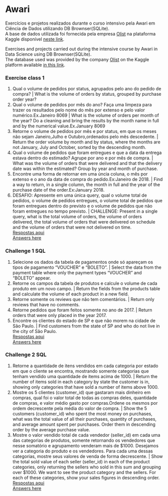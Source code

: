 # Awari
Exercícios e projetos realizados durante o curso intensivo pela Awari em Ciência de Dados utilizando DB Brownser(SQLite).<br/>
A base de dados utilizada foi fornecida pela empresa [Olist](https://olist.com/pt-br/ads/olist-store-geral/?utm_source=google&utm_medium=search&utm_campaign=sup_aon_conv_branding&utm_content=pd_br_all_as18-mais_src_puro&utm_term=text_text_bck3_null_vendas_acesse&gclid=EAIaIQobChMIvK-Wkent9QIVDgaRCh3uJAQ5EAAYASAAEgJCffD_BwE) na plataforma Kaggle disponível [neste link](https://www.kaggle.com/olistbr/brazilian-ecommerce).<br>

Exercises and projects carried out during the intensive course by Awari in Data Science using DB Brownser(SQLite).<br>
The database used was provided by the company [Olist](https://olist.com/pt-br/ads/olist-store-geral/?utm_source=google&utm_medium=search&utm_campaign=sup_aon_conv_branding&utm_content=pd_br_all_as18-mais_src_puro&utm_term=text_text_bck3_null_vendas_acesse&gclid=EAIaIQobChMIvK-Wkent9QIVDgaRCh3uJAQ5EAAYASAAEgJCffD_BwE) on the Kaggle platform available [in this link](https://www.kaggle.com/olistbr/brazilian-ecommerce).<br>

### Exercise class 1
1) Qual o volume de pedidos por status, agrupados pelo ano do pedido de compra? | What is the volume of orders by status, grouped by purchase order year?<br>
2) Qual o volume de pedidos por mês do ano? Faça uma limpeza para trazer os resultados pelo nome do mês por extenso e pelo valor numérico.Ex.Janeiro 8069 | What is the volume of orders per month of the year? Do a cleaning and bring the results by the month name in full and by the numerical value.Ex.January 8069<br>
3) Retorne o volume de pedidos por mês e por status, em que os meses não sejam Janeiro,Julho e Outubro,ordenados pelo mês descedente. | Return the order volume by month and by status, where the months are not January, July and October, sorted by the descending month.<br>
4) Qual o volume de pedidos que foram entregues e que a data da entrega estava dentro do estimado? Agrupe por ano e por mês de compra. | What was the volume of orders that were delivered and that the delivery date was within the estimated? Group by year and month of purchase.<br>
5) Encontre uma forma de retornar em uma úncia coluna, o mês por extenso e o ano da data de compra do pedido.Ex:Janeiro de 2018. | Find a way to return, in a single column, the month in full and the year of the purchase date of the order.Ex:January 2018.<br>
6) DESAFIO: Apresente em uma única query, qual o volume total de pedidos, o volume de pedidos entregues,
o volume total de pedidos que foram entregues dentro do previsto e o volume de pedidos que não foram entregues no tempo previsto. | CHALLENGE: Present in a single query, what is the total volume of orders, the volume of orders delivered,
the total volume of orders that were delivered on schedule and the volume of orders that were not delivered on time.<br>
[Respostas aqui](https://github.com/mdjlr21/Awari/blob/0cc0ebaff26ae6f977512c4848f41defbc1858c2/Exercise.class.1)<br>
[Answers here](https://github.com/mdjlr21/Awari/blob/0cc0ebaff26ae6f977512c4848f41defbc1858c2/Exercise.class.1)

### Challenge 1 SQL
1) Selecione os dados da tabela de pagamentos onde só apareçam os tipos de pagamento “VOUCHER” e “BOLETO”. | Select the data from the payment table where only the payment types “VOUCHER” and “BOLETO” appear.
2) Retorne os campos da tabela de produtos e calcule o volume de cada produto em um novo campo. | Return the fields from the products table and calculate the volume of each product in a new field.
3) Retorne somente os reviews que não tem comentários. | Return only reviews that have no comments.
4) Retorne pedidos que foram feitos somente no ano de 2017. | Return orders that were only placed in the year 2017.
5) Encontre os clientes do estado de SP e que não morem na cidade de São Paulo. | Find customers from the state of SP and who do not live in the city of São Paulo.<br>
[Respostas aqui](https://github.com/mdjlr21/Awari/blob/952d8256271167249b8f0430b80f813f0ba9a0b6/challenge1.SQL)<br>
[Answers here](https://github.com/mdjlr21/Awari/blob/952d8256271167249b8f0430b80f813f0ba9a0b6/challenge1.SQL)

### Challenge 2 SQL
1) Retorne a quantidade de itens vendidos em cada categoria por estado em que o cliente se encontra, mostrando somente categorias que tenham vendido uma quantidade de items 
acima de 1000. | Return the number of items sold in each category by state the customer is in, showing only categories that have sold a number of items
above 1000.<br>
2) Mostre os 5 clientes (customer_id) que gastaram mais dinheiro em compras, qual foi o valor total de todas as compras deles, quantidade de compras, e valor médio gasto por compras.Ordene os mesmos por ordem decrescente pela média do valor de compra. | Show the 5 customers (customer_id) who spent the most money on purchases, what was the total value of all their purchases, quantity of purchases, and average amount spent per purchases. Order them in descending order by the average purchase value.<br>
3) Mostre o valor vendido total de cada vendedor (seller_id) em cada uma das categorias de produtos, somente retornando os vendedores que nesse somatório e agrupamento venderam 
mais de $1000. Desejamos ver a categoria do produto e os vendedores. Para cada uma dessas categorias, mostre seus valores de venda de forma decrescente. | Show the total sold value of each seller (seller_id) in each of the product categories, only returning the sellers who sold in this sum and grouping over $1000. We want to see the product category and the sellers. For each of these categories, show your sales figures in descending order.<br>
[Respostas aqui](https://github.com/mdjlr21/Awari/blob/e029c33cf684a11657ca2985b38c880c102cc31c/Challenge.2.SQL)<br>
[Answers here](https://github.com/mdjlr21/Awari/blob/e029c33cf684a11657ca2985b38c880c102cc31c/Challenge.2.SQL)
